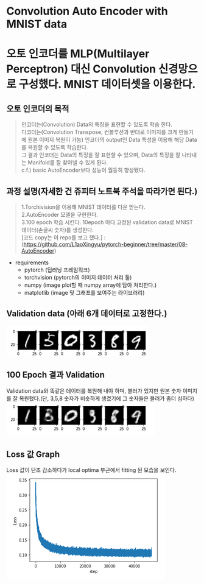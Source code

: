 # Convolution Auto Encoder with MNIST data
오토 인코더를 MLP(Multilayer Perceptron) 대신 Convolution 신경망으로 구성했다. MNIST 데이터셋을 이용한다.
=

오토 인코더의 목적
-
>인코더는(Convolution) Data의 특징을 표현할 수 있도록 학습 한다.   
>디코더는(Convolution Transpose, 컨볼루션과 반대로 이미지를 크게 만들기에 원본 이미지 복원이 가능) 인코더의 output인 Data 특성을 이용해 해당 Data를 복원할 수 있도록 학습한다.   
>그 결과 인코더는 Data의 특징을 잘 표현할 수 있으며, Data의 특징을 잘 나타내는 Manifold를 잘 찾아낼 수 있게 된다.   
>c.f.) basic AutoEncoder보다 성능이 월등히 향상됐다.  

과정 설명(자세한 건 쥬피터 노트북 주석을 따라가면 된다.)
-
>1.Torchivision을 이용해 MNIST 데이터를 다운 받는다.   
>2.AutoEncoder 모델을 구현한다.    
>3.100 epoch 학습 시킨다. 10epoch 마다 고정된 validation data로 MNIST 데이터(손글씨 숫자)를 생성한다.   
>[코드 copy는 이 repo를 보고 했다.] : (https://github.com/L1aoXingyu/pytorch-beginner/tree/master/08-AutoEncoder)   

- requirements
  - pytorch (딥러닝 프레임워크)   
  - torchvision (pytorch의 이미지 데이터 처리 툴)
  - numpy (image plot할 때 numpy array에 담아 처리한다.)
  - matplotlib (image 및 그래프를 보여주는 라이브러리)

Validation data (아래 6개 데이터로 고정한다.)
-
![](./validationdata.png)

100 Epoch 결과 Validation
-
Validation data와 똑같은 데이터를 복원해 내야 하며, 블러가 있지만 원본 숫자 이미지를 잘 복원했다.(단, 3,5,8 숫자가 비슷하게 생겼기에 그 숫자들은 블러가 좀더 심하다)   
![](./evaluate_100epoch.png)

Loss 값 Graph
-
Loss 값이 단조 감소하다가 local optima 부근에서 fitting 된 모습을 보인다.   
![](./loss.png)
   
      
         

